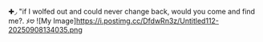 ✚◞ "if I wolfed out and could never change back, would you come and find me?. ﾒ𖹭
![My Image]https://i.postimg.cc/DfdwRn3z/Untitled112-20250908134035.png

